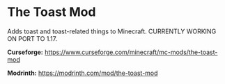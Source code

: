 # The Toast Mod

Adds toast and toast-related things to Minecraft. CURRENTLY WORKING ON PORT TO 1.17.

**Curseforge:** https://www.curseforge.com/minecraft/mc-mods/the-toast-mod

**Modrinth:** https://modrinth.com/mod/the-toast-mod
